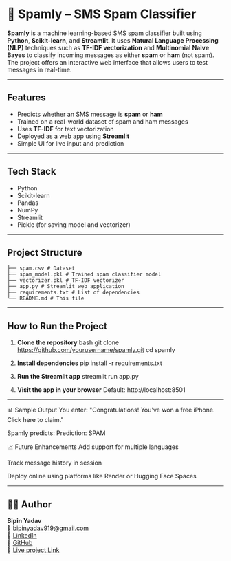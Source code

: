 # 📩 Spamly – SMS Spam Classifier

**Spamly** is a machine learning-based SMS spam classifier built using **Python**, **Scikit-learn**, and **Streamlit**. It uses **Natural Language Processing (NLP)** techniques such as **TF-IDF vectorization** and **Multinomial Naive Bayes** to classify incoming messages as either **spam** or **ham** (not spam). The project offers an interactive web interface that allows users to test messages in real-time.

-------------

## Features

- Predicts whether an SMS message is **spam** or **ham**
- Trained on a real-world dataset of spam and ham messages
- Uses **TF-IDF** for text vectorization
- Deployed as a web app using **Streamlit**
- Simple UI for live input and prediction

------------

## Tech Stack

- Python  
- Scikit-learn  
- Pandas  
- NumPy  
- Streamlit  
- Pickle (for saving model and vectorizer)

 ---------------------------

## Project Structure
`````
├── spam.csv # Dataset
├── spam_model.pkl # Trained spam classifier model
├── vectorizer.pkl # TF-IDF vectorizer
├── app.py # Streamlit web application
├── requirements.txt # List of dependencies
└── README.md # This file
```````
---------------

## How to Run the Project

1. **Clone the repository**
bash
git clone https://github.com/yourusername/spamly.git
cd spamly

2. **Install dependencies**
pip install -r requirements.txt

3. **Run the Streamlit app**
streamlit run app.py

4. **Visit the app in your browser**
Default: http://localhost:8501

------------

📊 Sample Output
You enter:
"Congratulations! You've won a free iPhone. Click here to claim."

Spamly predicts:
Prediction: SPAM

📈 Future Enhancements
Add support for multiple languages

Track message history in session

Deploy online using platforms like Render or Hugging Face Spaces

-------------------

## 👨‍💻 Author

**Bipin Yadav**  
📧 bipinyadav919@gmail.com  
🔗 [LinkedIn](https://linkedin.com/in/bipin-yadav-jan16)  
🔗 [GitHub](https://github.com/BKY1601)                                                                                                   
🔗 [Live project Link](https://spamly.streamlit.app/)


